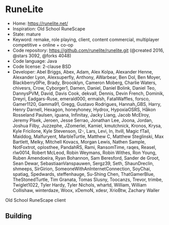 # RuneLite

- Home: https://runelite.net/
- Inspiration: Old School RuneScape
- State: mature
- Keyword: remake, role playing, client, content commercial, multiplayer competitive + online + co-op
- Code repository: https://github.com/runelite/runelite.git (@created 2016, @stars 3092, @forks 4048)
- Code language: Java
- Code license: 2-clause BSD
- Developer: Abel Briggs, Abex, Adam, Alex Kolpa, Alexander Henne, Alexander Lyon, Alexsuperfly, Anthony, AWarbear, Ben Dol, Ben Moyer, Blackberry0Pie, Brady, Broooklyn, Cameron Moberg, Charlie Waters, chivesrs, Crow, Cyborger1, Damen, Daniel, Daniel Bolink, Daniel Teo, DannysPVM, David, Davis Cook, dekvall, Dennis, Devin French, Dominik, Dreyri, Eadgars-Ruse, emerald000, ermalsh, FatalWaffles, forsco, Gamer1120, Gamma91, Gregg, Gustavo Rodrigues, Hannah_GBS, Harry, Henry Darnell, Hexagon, honeyhoney, Hydrox, HypoxiaOSRS, Håkon Rosseland Paulsen, iguana, Infinitay, Jacky Liang, Jacob McElroy, Jeremy Plsek, Jeroen, Jesse Serrao, Jonathan Lee, Joona, Jordan, Joshua Filby, Juzzephe, JZomerlei, Kamiel, kmutchnick, Kronos, Krysa, Kyle Fricilone, Kyle Stevenson, l2-, Lars, Levi, ln, ltvill, Magic fTail, Maiddog, Malfuryent, MarbleTurtle, Matthew C, Matthew Steglinski, Max Bartlett, Melky, Mitchell Kovacs, Morgan Lewis, Nathen Sample, NotFoxtrot, oplosthee, PandahRS, Rami, RansomTime, raqes, Reasel, rlw0014, Robert McLeod, Robin Weymans, Robin Withes, Ron Young, Ruben Amendoeira, Ryan Bohannon, Sam Beresford, Sander de Groot, Sean Dewar, SebastiaanVanspauwen, Sergz39, Seth, ShaunDreclin, shmeeps, SirGirion, SomeoneWithAnInternetConnection, SoyChai, spatiag, Spedwards, steffenhauge, Su-Shing Chen, ThatGamerBlue, TheStonedTurtle, Tim Granata, Tomas Slusny, Toocanzs, Trevor, trimbe, Twiglet1022, Tyler Hardy, Tyler Nichols, whartd, William, William Collishaw, winterdaze, Woox, xDemoN, xdesr, XrioBtw, Zachary Waller

Old School RuneScape client

## Building
